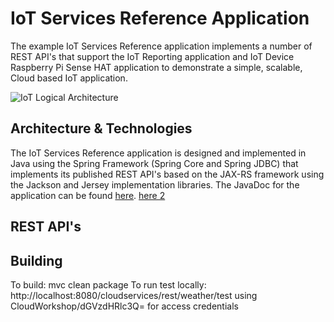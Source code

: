 **IoT Services Reference Application**
==================
The example IoT Services Reference application implements a number of REST API's that support the IoT Reporting application and IoT Device Raspberry Pi Sense HAT application to demonstrate a simple, scalable, Cloud based IoT application.

![IoT Logical Architecture](https://github.com/markreha/cloudworkshop/blob/master/sdk/docs/architecture/images/iotservices.png)

Architecture & Technologies
--------
 The IoT Services Reference application is designed and implemented in Java using the Spring Framework (Spring Core and Spring JDBC) that implements its published REST API's based on the JAX-RS framework using the Jackson and Jersey implementation libraries. The JavaDoc for the application can be found [here](http://htmlpreview.github.com/?https://github.com/markreha/cloudworkshop/blob/master/sdk/docs/javadoc/index.html). <span><a href="http://htmlpreview.github.com/?https://github.com/markreha/cloudworkshop/blob/master/sdk/docs/javadoc/index.html" target="_blank">here 2</a></span>
 
REST API's
--------

Building
--------
To build: mvc clean package
To run test locally: http://localhost:8080/cloudservices/rest/weather/test using CloudWorkshop/dGVzdHRlc3Q= for access credentials


